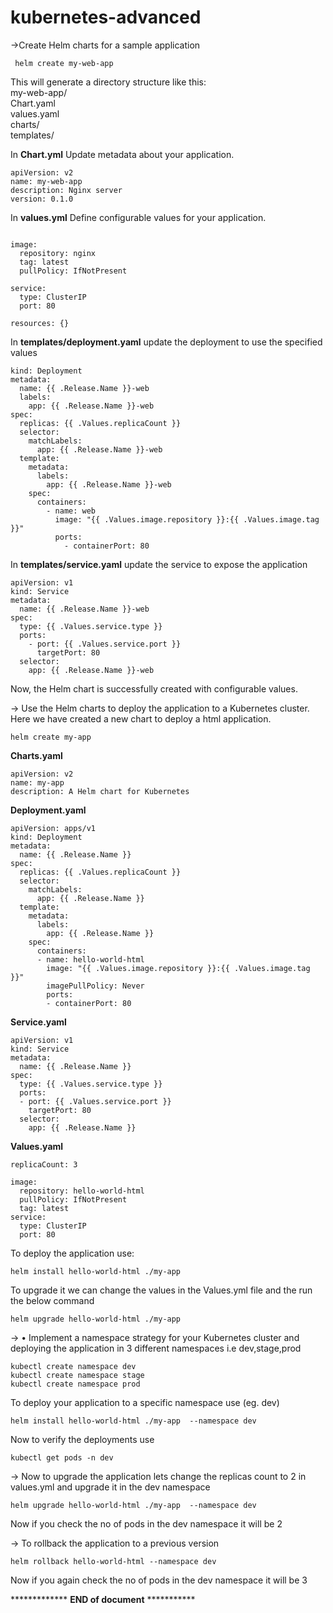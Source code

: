 # kubernetes-advanced

->Create Helm charts for a sample application   

``` helm create my-web-app```

This will generate a directory structure like this:  
my-web-app/  
    Chart.yaml  
    values.yaml  
    charts/  
    templates/  

In **Chart.yml** Update metadata about your application.  
```
apiVersion: v2
name: my-web-app
description: Nginx server
version: 0.1.0
```

In **values.yml** Define configurable values for your application.
``` replicaCount: 2

image:
  repository: nginx
  tag: latest
  pullPolicy: IfNotPresent

service:
  type: ClusterIP
  port: 80

resources: {}
```

In **templates/deployment.yaml** update the deployment to use the specified values  

```apiVersion: apps/v1
kind: Deployment
metadata:
  name: {{ .Release.Name }}-web
  labels:
    app: {{ .Release.Name }}-web
spec:
  replicas: {{ .Values.replicaCount }}
  selector:
    matchLabels:
      app: {{ .Release.Name }}-web
  template:
    metadata:
      labels:
        app: {{ .Release.Name }}-web
    spec:
      containers:
        - name: web
          image: "{{ .Values.image.repository }}:{{ .Values.image.tag }}"
          ports:
            - containerPort: 80
```

In **templates/service.yaml** update the service to expose the application  
```
apiVersion: v1
kind: Service
metadata:
  name: {{ .Release.Name }}-web
spec:
  type: {{ .Values.service.type }}
  ports:
    - port: {{ .Values.service.port }}
      targetPort: 80
  selector:
    app: {{ .Release.Name }}-web
```

Now, the Helm chart is successfully created with configurable values.  

-> Use the Helm charts to deploy the application to a Kubernetes cluster.  
Here we have created a new chart to deploy a html application.  

```helm create my-app```

**Charts.yaml**  
```
apiVersion: v2
name: my-app
description: A Helm chart for Kubernetes
```

**Deployment.yaml**  
```
apiVersion: apps/v1
kind: Deployment
metadata:
  name: {{ .Release.Name }}
spec:
  replicas: {{ .Values.replicaCount }}
  selector:
    matchLabels:
      app: {{ .Release.Name }}
  template:
    metadata:
      labels:
        app: {{ .Release.Name }}
    spec:
      containers:
      - name: hello-world-html
        image: "{{ .Values.image.repository }}:{{ .Values.image.tag }}"
        imagePullPolicy: Never
        ports:
        - containerPort: 80

```

**Service.yaml**
```
apiVersion: v1
kind: Service
metadata:
  name: {{ .Release.Name }}
spec:
  type: {{ .Values.service.type }}
  ports:
  - port: {{ .Values.service.port }}
    targetPort: 80
  selector:
    app: {{ .Release.Name }}

```

**Values.yaml**
```
replicaCount: 3

image:
  repository: hello-world-html
  pullPolicy: IfNotPresent
  tag: latest
service:
  type: ClusterIP
  port: 80

```

To deploy the application use:  
```
helm install hello-world-html ./my-app
```

To upgrade it we can change the values in the Values.yml file and the run the below command  
```
helm upgrade hello-world-html ./my-app
```

-> •	Implement a namespace strategy for your Kubernetes cluster and deploying the application in 3 different namespaces i.e dev,stage,prod  
```
kubectl create namespace dev
kubectl create namespace stage
kubectl create namespace prod
```

To deploy your application to a specific namespace use (eg. dev)  
```
helm install hello-world-html ./my-app  --namespace dev
```

Now to verify the deployments use  
```
kubectl get pods -n dev
 ```

-> Now to upgrade the application lets change the replicas count to 2 in values.yml and upgrade it in the dev namespace  
```
helm upgrade hello-world-html ./my-app  --namespace dev
 ```

Now if you check the no of pods in the dev namespace it will be 2  

-> To rollback the application to a previous version  
```
helm rollback hello-world-html --namespace dev
```

Now if you again check the no of pods in the dev namespace it will be 3  


************* **END of document**   ***********

